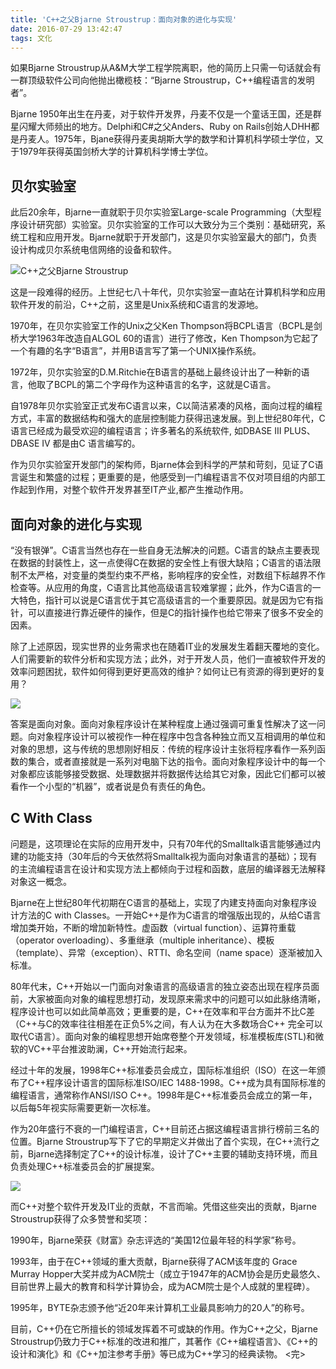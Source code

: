 ```yaml
---
title: 'C++之父Bjarne Stroustrup：面向对象的进化与实现'
date: 2016-07-29 13:42:47
tags: 文化
---
```

如果Bjarne Stroustrup从A&M大学工程学院离职，他的简历上只需一句话就会有一群顶级软件公司向他抛出橄榄枝：<!-- more -->“Bjarne Stroustrup，C++编程语言的发明者”。

Bjarne 1950年出生在丹麦，对于软件开发界，丹麦不仅是一个童话王国，还是群星闪耀大师频出的地方。Delphi和C#之父Anders、Ruby on Rails创始人DHH都是丹麦人。1975年，Bjane获得丹麦奥胡斯大学的数学和计算机科学硕士学位，又于1979年获得英国剑桥大学的计算机科学博士学位。

## 贝尔实验室

此后20余年，Bjarne一直就职于贝尔实验室Large-scale Programming（大型程序设计研究部）实验室。贝尔实验室的工作可以大致分为三个类别：基础研究，系统工程和应用开发。Bjarne就职于开发部门，这是贝尔实验室最大的部门，负责设计构成贝尔系统电信网络的设备和软件。

![C++之父Bjarne Stroustrup](http://images.51cto.com/files/uploadimg/20091222/0211220.jpg)

这是一段难得的经历。上世纪七八十年代，贝尔实验室一直站在计算机科学和应用软件开发的前沿，C++之前，这里是Unix系统和C语言的发源地。

1970年，在贝尔实验室工作的Unix之父Ken Thompson将BCPL语言（BCPL是剑桥大学1963年改造自ALGOL 60的语言）进行了修改，Ken Thompson为它起了一个有趣的名字“B语言”，并用B语言写了第一个UNIX操作系统。

1972年，贝尔实验室的D.M.Ritchie在B语言的基础上最终设计出了一种新的语言，他取了BCPL的第二个字母作为这种语言的名字，这就是C语言。

自1978年贝尔实验室正式发布C语言以来，C以简洁紧凑的风格，面向过程的编程方式，丰富的数据结构和强大的底层控制能力获得迅速发展。到上世纪80年代，C语言已经成为最受欢迎的编程语言；许多著名的系统软件, 如DBASE Ⅲ PLUS、DBASE Ⅳ 都是由C 语言编写的。

作为贝尔实验室开发部门的架构师，Bjarne体会到科学的严禁和苛刻，见证了C语言诞生和繁盛的过程；更重要的是，他感受到一门编程语言不仅对项目组的内部工作起到作用，对整个软件开发界甚至IT产业,都产生推动作用。

## 面向对象的进化与实现

“没有银弹”。C语言当然也存在一些自身无法解决的问题。C语言的缺点主要表现在数据的封装性上，这一点使得C在数据的安全性上有很大缺陷；C语言的语法限制不太严格，对变量的类型约束不严格，影响程序的安全性，对数组下标越界不作检查等。从应用的角度，C语言比其他高级语言较难掌握；此外，作为C语言的一大特色，指针可以说是C语言优于其它高级语言的一个重要原因。就是因为它有指针，可以直接进行靠近硬件的操作，但是C的指针操作也给它带来了很多不安全的因素。

除了上述原因，现实世界的业务需求也在随着IT业的发展发生着翻天覆地的变化。人们需要新的软件分析和实现方法；此外，对于开发人员，他们一直被软件开发的效率问题困扰，软件如何得到更好更高效的维护？如何让已有资源的得到更好的复用？

![](http://images.51cto.com/files/uploadimg/20091222/0211221.jpg)

答案是面向对象。面向对象程序设计在某种程度上通过强调可重复性解决了这一问题。向对象程序设计可以被视作一种在程序中包含各种独立而又互相调用的单位和对象的思想，这与传统的思想刚好相反：传统的程序设计主张将程序看作一系列函数的集合，或者直接就是一系列对电脑下达的指令。面向对象程序设计中的每一个对象都应该能够接受数据、处理数据并将数据传达给其它对象，因此它们都可以被看作一个小型的“机器”，或者说是负有责任的角色。

## C With Class

问题是，这项理论在实际的应用开发中，只有70年代的Smalltalk语言能够通过内建的功能支持（30年后的今天依然将Smalltalk视为面向对象语言的基础）；现有的主流编程语言在设计和实现方法上都倾向于过程和函数，底层的编译器无法解释对象这一概念。

Bjarne在上世纪80年代初期在C语言的基础上，实现了内建支持面向对象程序设计方法的C with Classes。一开始C++是作为C语言的增强版出现的，从给C语言增加类开始，不断的增加新特性。虚函数（virtual function）、运算符重载（operator overloading）、多重继承（multiple inheritance）、模板（template）、异常（exception）、RTTI、命名空间（name space）逐渐被加入标准。

80年代末，C++开始以一门面向对象语言的高级语言的独立姿态出现在程序员面前，大家被面向对象的编程思想打动，发现原来需求中的问题可以如此脉络清晰，程序设计也可以如此简单高效；更重要的是，C++在效率和平台方面并不比C差（C++与C的效率往往相差在正负5%之间，有人认为在大多数场合C++ 完全可以取代C语言）。面向对象的编程思想开始席卷整个开发领域，标准模板库(STL)和微软的VC++平台推波助澜，C++开始流行起来。

经过十年的发展，1998年C++标准委员会成立，国际标准组织（ISO）在这一年颁布了C++程序设计语言的国际标准ISO/IEC 1488-1998。C++成为具有国际标准的编程语言，通常称作ANSI/ISO C++。1998年是C++标准委员会成立的第一年，以后每5年视实际需要更新一次标准。

作为20年盛行不衰的一门编程语言，C++目前还占据这编程语言排行榜前三名的位置。Bjarne Stroustrup写下了它的早期定义并做出了首个实现，在C++流行之前，Bjarne选择制定了C++的设计标准，设计了C++主要的辅助支持环境，而且负责处理C++标准委员会的扩展提案。

![](http://images.51cto.com/files/uploadimg/20091222/0211222.jpg)

而C++对整个软件开发及IT业的贡献，不言而喻。凭借这些突出的贡献，Bjarne Stroustrup获得了众多赞誉和奖项：

1990年，Bjarne荣获《财富》杂志评选的“美国12位最年轻的科学家”称号。

1993年，由于在C++领域的重大贡献，Bjarne获得了ACM该年度的 Grace Murray Hopper大奖并成为ACM院士（成立于1947年的ACM协会是历史最悠久、目前世界上最大的教育和科学计算协会，成为ACM院士是个人成就的里程碑）。

1995年，BYTE杂志颁予他“近20年来计算机工业最具影响力的20人”的称号。

目前，C++仍在它所擅长的领域发挥着不可或缺的作用。作为C++之父，Bjarne Stroustrup仍致力于C++标准的改进和推广，其著作《C++编程语言》、《C++的设计和演化》和《C++加注参考手册》等已成为C++学习的经典读物。
<完>